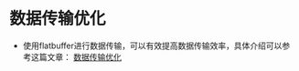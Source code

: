 # 数据传输优化

 * 使用flatbuffer进行数据传输，可以有效提高数据传输效率，具体介绍可以参考这篇文章：
 [数据传输优化](https://www.jianshu.com/p/ab057549c582)